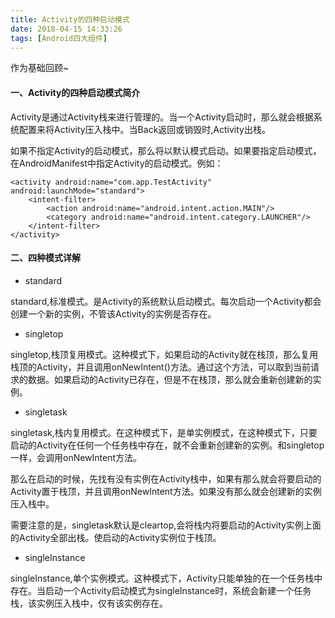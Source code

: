 ```yaml
---
title: Activity的四种启动模式
date: 2018-04-15 14:33:26
tags: [Android四大组件]
---
```


作为基础回顾~


#### 一、Activity的四种启动模式简介

Activity是通过Activity栈来进行管理的。当一个Activity启动时，那么就会根据系统配置来将Activity压入栈中。当Back返回或销毁时,Activity出栈。

如果不指定Activity的启动模式，那么将以默认模式启动。如果要指定启动模式，在AndroidManifest中指定Activity的启动模式。例如：

	<activity android:name="com.app.TestActivity" android:launchMode="standard">
        <intent-filter>
            <action android:name="android.intent.action.MAIN"/>
            <category android:name="android.intent.category.LAUNCHER"/>
        </intent-filter>
	</activity>

#### 二、四种模式详解

* standard

standard,标准模式。是Activity的系统默认启动模式。每次启动一个Activity都会创建一个新的实例，不管该Activity的实例是否存在。

* singletop

singletop,栈顶复用模式。这种模式下，如果启动的Activity就在栈顶，那么复用栈顶的Activity，并且调用onNewIntent()方法。通过这个方法，可以取到当前请求的数据。如果启动的Activity已存在，但是不在栈顶，那么就会重新创建新的实例。

* singletask

singletask,栈内复用模式。在这种模式下，是单实例模式，在这种模式下，只要启动的Activity在任何一个任务栈中存在，就不会重新创建新的实例。和singletop一样，会调用onNewIntent方法。

那么在启动的时候，先找有没有实例在Activity栈中，如果有那么就会将要启动的Activity置于栈顶，并且调用onNewIntent方法。如果没有那么就会创建新的实例压入栈中。

需要注意的是，singletask默认是cleartop,会将栈内将要启动的Activity实例上面的Activity全部出栈。使启动的Activity实例位于栈顶。

* singleInstance

singleInstance,单个实例模式。这种模式下，Activity只能单独的在一个任务栈中存在。当启动一个Activity启动模式为singleInstance时，系统会新建一个任务栈，该实例压入栈中，仅有该实例存在。
